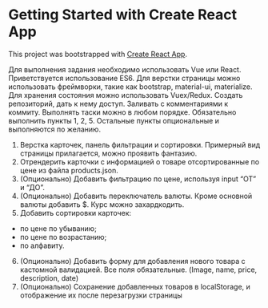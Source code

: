 # Getting Started with Create React App

This project was bootstrapped with [Create React App](https://github.com/facebook/create-react-app).

Для выполнения задания необходимо использовать Vue или React. Приветствуется использование ES6.
Для верстки страницы можно использовать фреймворки, такие как bootstrap, material-ui, materialize.
Для хранения состояния можно использовать Vuex/Redux.
Создать репозиторий, дать к нему доступ. Заливать с комментариями к коммиту.
Выполнять таски можно в любом порядке.
Обязательно выполнить пункты 1, 2, 5. Остальные пункты опциональные и выполняются по желанию.

1.	Верстка карточек, панель фильтрации и сортировки. Примерный вид страницы прилагается, можно проявить фантазию.
2.	Отрендерить карточки с информацией о товаре отсортированные по цене из файла products.json.
3.	(Опционально) Добавить фильтрацию по цене, используя input “ОТ” и “ДО”.
4.	(Опционально) Добавить переключатель валюты. Кроме основной валюты добавить $. Курс можно захардкодить.
5.	Добавить сортировки карточек:
- по цене по убыванию;
- по цене по возрастанию;
- по алфавиту.
6.	(Опционально) Добавить форму для добавления нового товара с кастомной валидацией. Все поля обязательные. (Image, name, price, description, date)
7.	(Опционально) Сохранение добавленных товаров в localStorage, и отображение их после перезагрузки страницы
